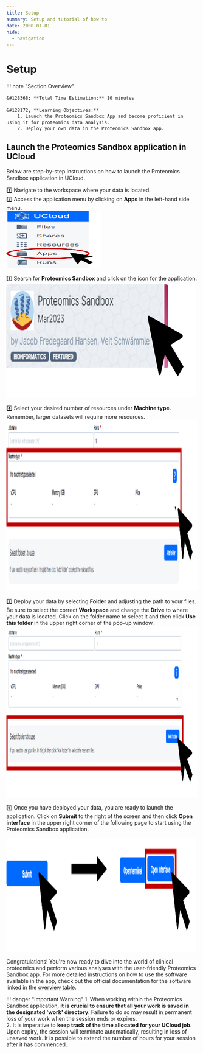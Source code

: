 ```yaml
---
title: Setup
summary: Setup and tutorial of how to 
date: 2000-01-01
hide:
  - navigation
---
```


<!--
# Put above to hide navigation (left), toc (right) or footer (bottom)

hide:
  - navigation 
  - toc
  - footer 

# You should hide the navigation if there are no subsections
# You should hide the Table of Contents if there are no important titles
-->

# Setup

!!! note "Section Overview"

    &#128368; **Total Time Estimation:** 10 minutes

    &#128172; **Learning Objectives:**    
        1. Launch the Proteomics Sandbox App and become proficient in using it for proteomics data analysis.  
        2. Deploy your own data in the Proteomics Sandbox app.   

## Launch the Proteomics Sandbox application in UCloud  

Below are step-by-step instructions on how to launch the Proteomics Sandbox application in UCloud.  

:one: Navigate to the workspace where your data is located.  
:two: Access the application menu by clicking on **Apps** in the left-hand side menu.  
<img src="images/UCloud/UCloud_apps.png" alt="Alt Text" width="250" height="150">

:three: Search for **Proteomics Sandbox** and click on the icon for the application.  
<img src="images/UCloud/Proteomics_Sandbox_app.png" alt="Alt Text" width="500" height="300">

:four: Select your desired number of resources under **Machine type**. Remember, larger datasets will require more resources.  
<img src="images/UCloud/Machine_type.png" alt="Alt Text" width="750" height="450">

:five: Deploy your data by selecting **Folder** and adjusting the path to your files. Be sure to select the correct **Workspace** and change the **Drive** to where your data is located. Click on the folder name to select it and then click **Use this folder** in the upper right corner of the pop-up window.  
<img src="images/UCloud/Add_folder.png" alt="Alt Text" width="750" height="450">

:six: Once you have deployed your data, you are ready to launch the application. Click on **Submit** to the right of the screen and then click **Open interface** in the upper right corner of the following page to start using the Proteomics Sandbox application.  

<img src="images/UCloud/submit_open_interface.png" alt="Alt Text" width="500" height="300">


Congratulations! You're now ready to dive into the world of clinical proteomics and perform various analyses with the user-friendly Proteomics Sandbox app. For more detailed instructions on how to use the software available in the app, check out the official documentation for the software linked in the [overview table](/proteomics-course/gettingstarted.html#software). 


!!! danger "Important Warning"
    1. When working within the Proteomics Sandbox application, **it is crucial to ensure that all your work is saved in the designated 'work' directory**. Failure to do so may result in permanent loss of your work when the session ends or expires.  
    2. It is imperative to **keep track of the time allocated for your UCloud job**. Upon expiry, the session will terminate automatically, resulting in loss of unsaved work. It is possible to extend the number of hours for your session after it has commenced.
